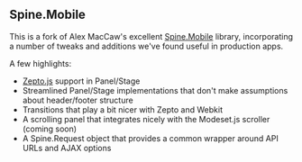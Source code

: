 Spine.Mobile
------------

This is a fork of Alex MacCaw's excellent [Spine.Mobile](https://github.com/maccman/spine.mobile) library, incorporating a number of tweaks and additions we've found useful in production apps.


A few highlights:

* [Zepto.js](https://github.com/madrobby/zepto) support in Panel/Stage
* Streamlined Panel/Stage implementations that don't make assumptions about header/footer structure
* Transitions that play a bit nicer with Zepto and Webkit
* A scrolling panel that integrates nicely with the Modeset.js scroller (coming soon)
* A Spine.Request object that provides a common wrapper around API URLs and AJAX options
